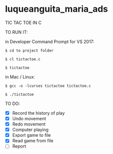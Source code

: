 # luqueanguita_maria_ads

TIC TAC TOE IN C

TO RUN IT:

in Developer Command Prompt for VS 2017:

```
$ cd to project folder

$ cl tictactoe.c

$ tictactoe
```

in Mac / Linux:

```
$ gcc -o -lcurses tictactoe tictactoe.c

$ ./tictactoe
```

TO DO:

- [X] Record the history of play
- [X] Undo movement
- [X] Redo movement
- [X] Computer playing
- [X] Export game to file
- [X] Read game from file
- [ ] Report
